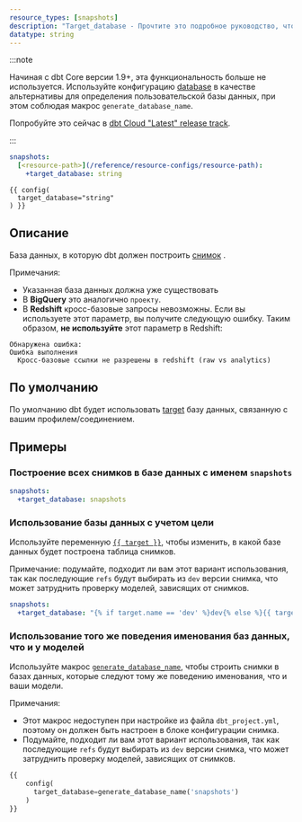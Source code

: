 ```yaml
---
resource_types: [snapshots]
description: "Target_database - Прочтите это подробное руководство, чтобы узнать о конфигурациях в dbt."
datatype: string
---
```


:::note

Начиная с dbt Core версии 1.9+, эта функциональность больше не используется. Используйте конфигурацию [database](/reference/resource-configs/database) в качестве альтернативы для определения пользовательской базы данных, при этом соблюдая макрос `generate_database_name`.

Попробуйте это сейчас в [dbt Cloud "Latest" release track](/docs/dbt-versions/cloud-release-tracks).

:::

<File name='dbt_project.yml'>

```yml
snapshots:
  [<resource-path>](/reference/resource-configs/resource-path):
    +target_database: string

```

</File>

<File name='snapshots/<filename>.sql'>

```jinja2
{{ config(
  target_database="string"
) }}

```

</File>

## Описание
База данных, в которую dbt должен построить [снимок](/docs/build/snapshots) <Term id="table" />.

Примечания:
- Указанная база данных должна уже существовать
- В **BigQuery** это аналогично `проекту`.
- В **Redshift** кросс-базовые запросы невозможны. Если вы используете этот параметр, вы получите следующую ошибку. Таким образом, **не используйте** этот параметр в Redshift:
```
Обнаружена ошибка:
Ошибка выполнения
  Кросс-базовые ссылки не разрешены в redshift (raw vs analytics)
```

## По умолчанию
По умолчанию dbt будет использовать [target](/reference/dbt-jinja-functions/target) базу данных, связанную с вашим профилем/соединением.

## Примеры
### Построение всех снимков в базе данных с именем `snapshots`

<File name='dbt_project.yml'>

```yml
snapshots:
  +target_database: snapshots

```

</File>

### Использование базы данных с учетом цели
Используйте переменную [`{{ target }}`](/reference/dbt-jinja-functions/target), чтобы изменить, в какой базе данных будет построена таблица снимков.

Примечание: подумайте, подходит ли вам этот вариант использования, так как последующие `refs` будут выбирать из `dev` версии снимка, что может затруднить проверку моделей, зависящих от снимков.

<File name='dbt_project.yml'>

```yml
snapshots:
  +target_database: "{% if target.name == 'dev' %}dev{% else %}{{ target.database }}{% endif %}"

```

</File>

### Использование того же поведения именования баз данных, что и у моделей

Используйте макрос [`generate_database_name`](/docs/build/custom-databases), чтобы строить снимки в базах данных, которые следуют тому же поведению именования, что и ваши модели.

Примечания:
* Этот макрос недоступен при настройке из файла `dbt_project.yml`, поэтому он должен быть настроен в блоке конфигурации снимка.
* Подумайте, подходит ли вам этот вариант использования, так как последующие `refs` будут выбирать из `dev` версии снимка, что может затруднить проверку моделей, зависящих от снимков.

<File name='snapshots/orders_snaphot.sql'>

```sql
{{
    config(
      target_database=generate_database_name('snapshots')
    )
}}
```

</File>
